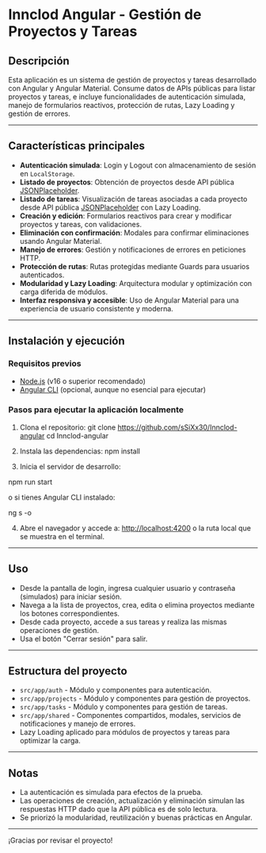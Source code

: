 # Innclod Angular - Gestión de Proyectos y Tareas

## Descripción

Esta aplicación es un sistema de gestión de proyectos y tareas desarrollado con Angular y Angular Material. Consume datos de APIs públicas para listar proyectos y tareas, e incluye funcionalidades de autenticación simulada, manejo de formularios reactivos, protección de rutas, Lazy Loading y gestión de errores.

---

## Características principales

- **Autenticación simulada**: Login y Logout con almacenamiento de sesión en `LocalStorage`.
- **Listado de proyectos**: Obtención de proyectos desde API pública [JSONPlaceholder](https://jsonplaceholder.typicode.com/users).
- **Listado de tareas**: Visualización de tareas asociadas a cada proyecto desde API pública [JSONPlaceholder](https://jsonplaceholder.typicode.com/todos) con Lazy Loading.
- **Creación y edición**: Formularios reactivos para crear y modificar proyectos y tareas, con validaciones.
- **Eliminación con confirmación**: Modales para confirmar eliminaciones usando Angular Material.
- **Manejo de errores**: Gestión y notificaciones de errores en peticiones HTTP.
- **Protección de rutas**: Rutas protegidas mediante Guards para usuarios autenticados.
- **Modularidad y Lazy Loading**: Arquitectura modular y optimización con carga diferida de módulos.
- **Interfaz responsiva y accesible**: Uso de Angular Material para una experiencia de usuario consistente y moderna.

---

## Instalación y ejecución

### Requisitos previos

- [Node.js](https://nodejs.org/) (v16 o superior recomendado)
- [Angular CLI](https://angular.io/cli) (opcional, aunque no esencial para ejecutar)

### Pasos para ejecutar la aplicación localmente

1. Clona el repositorio:
git clone https://github.com/sSiXx30/Innclod-angular
cd Innclod-angular

2. Instala las dependencias:
npm install

3. Inicia el servidor de desarrollo:

npm run start

o si tienes Angular CLI instalado:

ng s -o


4. Abre el navegador y accede a: [http://localhost:4200](http://localhost:4200)
o la ruta local que se muestra en el terminal.

---

## Uso

- Desde la pantalla de login, ingresa cualquier usuario y contraseña (simulados) para iniciar sesión.
- Navega a la lista de proyectos, crea, edita o elimina proyectos mediante los botones correspondientes.
- Desde cada proyecto, accede a sus tareas y realiza las mismas operaciones de gestión.
- Usa el botón "Cerrar sesión" para salir.

---

## Estructura del proyecto

- `src/app/auth` - Módulo y componentes para autenticación.
- `src/app/projects` - Módulo y componentes para gestión de proyectos.
- `src/app/tasks` - Módulo y componentes para gestión de tareas.
- `src/app/shared` - Componentes compartidos, modales, servicios de notificaciones y manejo de errores.
- Lazy Loading aplicado para módulos de proyectos y tareas para optimizar la carga.

---

## Notas

- La autenticación es simulada para efectos de la prueba.
- Las operaciones de creación, actualización y eliminación simulan las respuestas HTTP dado que la API pública es de solo lectura.
- Se priorizó la modularidad, reutilización y buenas prácticas en Angular.

---

¡Gracias por revisar el proyecto!
